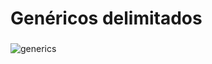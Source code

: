 # Genéricos delimitados
###
![generics](https://github.com/user-attachments/assets/4e66f931-bfee-4ff9-aa5c-26cd85164726)

